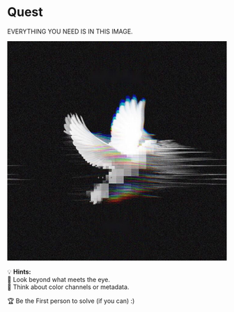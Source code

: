 # Quest
EVERYTHING YOU NEED IS IN THIS IMAGE. 

![Challenge Image](./Image.png)

💡 **Hints:**  
🔹 Look beyond what meets the eye.  
🔹 Think about color channels or metadata.

🏆 Be the First person to solve (if you can) :)
